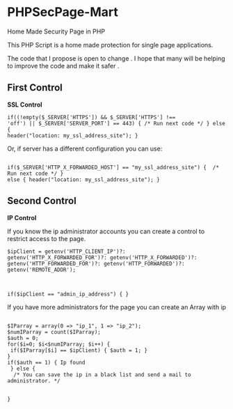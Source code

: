# PHPSecPage-Mart
Home Made Security Page in PHP

This PHP Script is a home made protection for single page applications. 

The code that I propose is open to change . I hope that many will be helping to improve the code and make it safer .

<h2>First Control</h2>
<strong>SSL Control</strong>

<code>if((!empty($_SERVER['HTTPS']) && $_SERVER['HTTPS'] !== 'off') || $_SERVER['SERVER_PORT'] == 443) {  /* Run next code */ } else { header("location: my_ssl_address_site"); } </code>
<p>Or, if server has a different configuration you can use:</p>
<code>
if($_SERVER['HTTP_X_FORWARDED_HOST'] == "my_ssl_address_site") {  /* Run next code */ } 
else { header("location: my_ssl_address_site"); } 
</code> 

<h2>Second Control</h2>
<strong>IP Control</strong>
<p>If you know the ip administrator accounts you can create a control to restrict access to the page.</p>

<code>$ipClient = getenv('HTTP_CLIENT_IP')?: getenv('HTTP_X_FORWARDED_FOR')?: getenv('HTTP_X_FORWARDED')?: getenv('HTTP_FORWARDED_FOR')?: getenv('HTTP_FORWARDED')?: getenv('REMOTE_ADDR');

if($ipClient == "admin_ip_address") { } </code>

<p>If you have more administrators for the page you can create an Array with ip</p>

<code>
$IParray = array(0 => "ip_1", 1 => "ip_2");
$numIParray = count($IParray);
$auth = 0;
for($i=0; $i<$numIParray; $i++) { 
 if($IParray[$i] == $ipClient) { $auth = 1; }
}
if($auth == 1) { Ip found 
 } else { 
  /* You can save the ip in a black list and send a mail to administrator. */
  
 }
</code>
  
